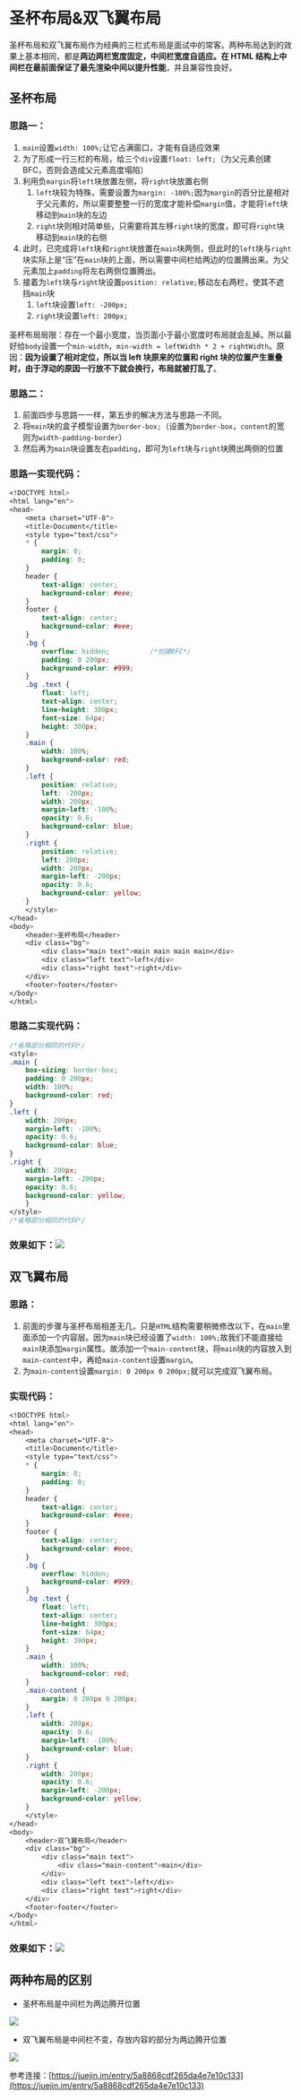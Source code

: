 # 圣杯布局&双飞翼布局

圣杯布局和双飞翼布局作为经典的三栏式布局是面试中的常客。两种布局达到的效果上基本相同，都是**两边两栏宽度固定，中间栏宽度自适应。在 HTML 结构上中间栏在最前面保证了最先渲染中间以提升性能**，并且兼容性良好。

## 圣杯布局

### 思路一：

1. `main`设置`width: 100%;`让它占满窗口，才能有自适应效果
2. 为了形成一行三栏的布局，给三个`div`设置`float: left;`（为父元素创建 BFC，否则会造成父元素高度塌陷）
3. 利用负`margin`将`left`块放置左侧，将`right`块放置右侧
   1. `left`块较为特殊，需要设置为`margin: -100%;`因为`margin`的百分比是相对于父元素的，所以需要整整一行的宽度才能补偿`margin`值，才能将`left`块移动到`main`块的左边
   2. `right`块则相对简单些，只需要将其左移`right`块的宽度，即可将`right`块移动到`main`块的右侧
4. 此时，已完成将`left`块和`right`块放置在`main`块两侧，但此时的`left`块与`right`块实际上是“压”在`main`块的上面，所以需要中间栏给两边的位置腾出来。为父元素加上`padding`将左右两侧位置腾出。
5. 接着为`left`块与`right`块设置`position: relative;`移动左右两栏，使其不遮挡`main`块
   1. `left`块设置`left: -200px;`
   2. `right`块设置`left: 200px;`

圣杯布局局限：存在一个最小宽度，当页面小于最小宽度时布局就会乱掉。所以最好给`body`设置一个`min-width`，`min-width = leftWidth * 2 + rightWidth`。原因：**因为设置了相对定位，所以当 left 块原来的位置和 right 块的位置产生重叠时，由于浮动的原因一行放不下就会换行，布局就被打乱了**。

### 思路二：

1. 前面四步与思路一一样，第五步的解决方法与思路一不同。
2. 将`main`块的盒子模型设置为`border-box;`（设置为`border-box`，`content`的宽则为`width-padding-border`）
3. 然后再为`main`块设置左右`padding`，即可为`left`块与`right`块腾出两侧的位置

### 思路一实现代码：

```css
<!DOCTYPE html>
<html lang="en">
<head>
    <meta charset="UTF-8">
    <title>Document</title>
    <style type="text/css">
    * {
        margin: 0;
        padding: 0;
    }
    header {
        text-align: center;
        background-color: #eee;
    }
    footer {
        text-align: center;
        background-color: #eee;
    }
    .bg {
        overflow: hidden;          /*创建BFC*/
        padding: 0 200px;
        background-color: #999;
    }
    .bg .text {
        float: left;
        text-align: center;
        line-height: 300px;
        font-size: 64px;
        height: 300px;
    }
    .main {
        width: 100%;
        background-color: red;
    }
    .left {
        position: relative;
        left: -200px;
        width: 200px;
        margin-left: -100%;
        opacity: 0.6;
        background-color: blue;
    }
    .right {
        position: relative;
        left: 200px;
        width: 200px;
        margin-left: -200px;
        opacity: 0.6;
        background-color: yellow;
    }
    </style>
</head>
<body>
    <header>圣杯布局</header>
    <div class="bg">
        <div class="main text">main main main main</div>
        <div class="left text">left</div>
        <div class="right text">right</div>
    </div>
    <footer>footer</footer>
</body>
</html>
```

### 思路二实现代码：

```css
/*省略部分相同的代码*/
<style>
.main {
    box-sizing: border-box;
    padding: 0 200px;
    width: 100%;
    background-color: red;
}
.left {
    width: 200px;
    margin-left: -100%;
    opacity: 0.6;
    background-color: blue;
}
.right {
    width: 200px;
    margin-left: -200px;
    opacity: 0.6;
    background-color: yellow;
    }
</style>
/*省略部分相同的代码*/
```

### 效果如下：![](/assets/圣杯布局.png)

## 双飞翼布局

### 思路：

1. 前面的步骤与圣杯布局相差无几，只是`HTML`结构需要稍微修改以下，在`main`里面添加一个内容层。因为`main`块已经设置了`width: 100%;`故我们不能直接给`main`块添加`margin`属性。故添加一个`main-content`块，将`main`块的内容放入到`main-content`中，再给`main-content`设置`margin`。
2. 为`main-content`设置`margin: 0 200px 0 200px;`就可以完成双飞翼布局。

### 实现代码：

```css
<!DOCTYPE html>
<html lang="en">
<head>
    <meta charset="UTF-8">
    <title>Document</title>
    <style type="text/css">
    * {
        margin: 0;
        padding: 0;
    }
    header {
        text-align: center;
        background-color: #eee;
    }
    footer {
        text-align: center;
        background-color: #eee;
    }
    .bg {
        overflow: hidden;
        background-color: #999;
    }
    .bg .text {
        float: left;
        text-align: center;
        line-height: 300px;
        font-size: 64px;
        height: 300px;
    }
    .main {
        width: 100%;
        background-color: red;
    }
    .main-content {
        margin: 0 200px 0 200px;
    }
    .left {
        width: 200px;
        opacity: 0.6;
        margin-left: -100%;
        background-color: blue;
    }
    .right {
        width: 200px;
        opacity: 0.6;
        margin-left: -200px;
        background-color: yellow;
    }
    </style>
</head>
<body>
    <header>双飞翼布局</header>
    <div class="bg">
        <div class="main text">
            <div class="main-content">main</div>
        </div>
        <div class="left text">left</div>
        <div class="right text">right</div>
    </div>
    <footer>footer</footer>
</body>
</html>
```

### 效果如下：![](/assets/双飞翼布局.png)

## 两种布局的区别

- 圣杯布局是中间栏为两边腾开位置

![](/assets/圣杯&双飞翼1.png)

- 双飞翼布局是中间栏不变，存放内容的部分为两边腾开位置

![](/assets/圣杯&双飞翼2.png)

参考连接：[https://juejin.im/entry/5a8868cdf265da4e7e10c133](https://juejin.im/entry/5a8868cdf265da4e7e10c133)
